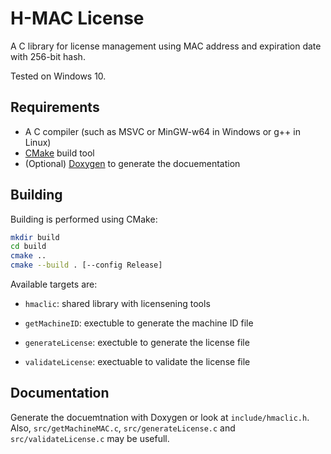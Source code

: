 # H-MAC License

A C library for license management using MAC address and expiration date with 256-bit hash.

Tested on Windows 10.

## Requirements

* A C compiler (such as MSVC or MinGW-w64 in Windows or g++ in Linux)
* [CMake](https://cmake.org/) build tool
* (Optional) [Doxygen](https://www.doxygen.nl/) to generate the docuementation

## Building

Building is performed using CMake:

```bash
mkdir build
cd build
cmake ..
cmake --build . [--config Release]
```

Available targets are:

- `hmaclic`: shared library with licensening tools

- `getMachineID`: exectuble to generate the machine ID file

- `generateLicense`: exectuble to generate the license file

- `validateLicense`: exectuable to validate the license file

## Documentation

Generate the docuemtnation with Doxygen or look at `include/hmaclic.h`. Also, `src/getMachineMAC.c`, `src/generateLicense.c` and `src/validateLicense.c` may be usefull.
